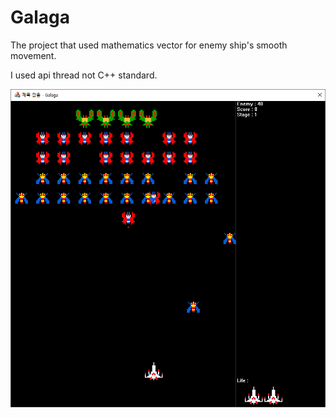 # Galaga

The project that used mathematics vector for enemy ship's smooth movement.

I used api thread not C++ standard.

![](pic.png)